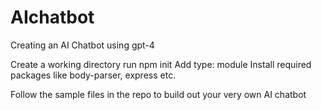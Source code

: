 # AIchatbot
Creating an AI Chatbot using gpt-4


Create a working directory 
run npm init 
Add type: module
Install required packages like body-parser, express etc. 

Follow the sample files in the repo to build out your very own AI chatbot
